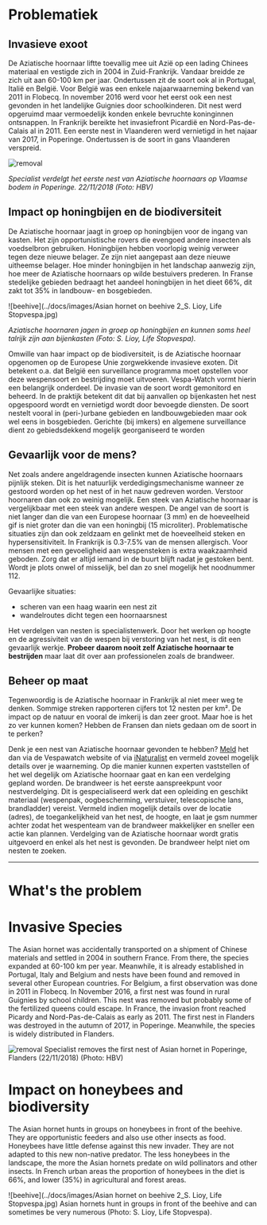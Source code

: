 # Problematiek

## Invasieve exoot

De Aziatische hoornaar liftte toevallig mee uit Azië op een lading Chinees materiaal en vestigde zich in 2004 in Zuid-Frankrijk. Vandaar breidde ze zich uit aan 60-100 km per jaar. Ondertussen zit de soort ook al in Portugal, Italië en België. Voor België was een enkele najaarwaarneming bekend van 2011 in Flobecq. In november 2016 werd voor het eerst ook een nest gevonden in het landelijke Guignies door schoolkinderen. Dit nest werd opgeruimd maar vermoedelijk konden enkele bevruchte koninginnen ontsnappen. In Frankrijk bereikte het invasiefront Picardië en Nord-Pas-de-Calais al in 2011. Een eerste nest in Vlaanderen werd vernietigd in het najaar van 2017, in Poperinge. Ondertussen is de soort in gans Vlaanderen verspreid.

![removal](./images/20171122_VespaVelutina_Poperinge_DriesLaget_HBV_13.JPG)

_Specialist verdelgt het eerste nest van Aziatische hoornaars op Vlaamse bodem in Poperinge. 22/11/2018 (Foto: HBV)_

## Impact op honingbijen en de biodiversiteit

De Aziatische hoornaar jaagt in groep op honingbijen voor de ingang van kasten. Het zijn opportunistische rovers die evengoed andere insecten als voedselbron gebruiken. Honingbijen hebben voorlopig weinig verweer tegen deze nieuwe belager. Ze zijn niet aangepast aan deze nieuwe uitheemse belager. Hoe minder honingbijen in het landschap aanwezig zijn, hoe meer de Aziatische hoornaars op wilde bestuivers prederen. In Franse stedelijke gebieden bedraagt het aandeel honingbijen in het dieet 66%, dit zakt tot 35% in landbouw- en bosgebieden. 

![beehive](../docs/images/Asian hornet on beehive 2_S. Lioy, Life Stopvespa.jpg)

_Aziatische hoornaren jagen in groep op honingbijen en kunnen soms heel talrijk zijn aan bijenkasten (Foto: S. Lioy, Life Stopvespa)._

Omwille van haar impact op de biodiversiteit, is de Aziatische hoornaar opgenomen op de Europese Unie zorgwekkende invasieve exoten. Dit betekent o.a. dat België een surveillance programma moet opstellen voor deze wespensoort en bestrijding moet uitvoeren. Vespa-Watch vormt hierin een belangrijk onderdeel. De invasie van de soort wordt gemonitord en beheerd. In de praktijk betekent dit dat bij aanvallen op bijenkasten het nest opgespoord wordt en vernietigd wordt door bevoegde diensten. De soort nestelt vooral in (peri-)urbane gebieden en landbouwgebieden maar ook wel eens in bosgebieden. Gerichte (bij imkers) en algemene surveillance dient zo gebiedsdekkend mogelijk georganiseerd te worden

## Gevaarlijk voor de mens?

Net zoals andere angeldragende insecten kunnen Aziatische hoornaars pijnlijk steken. Dit is het natuurlijk verdedigingsmechanisme wanneer ze gestoord worden op het nest of in het nauw gedreven worden. Verstoor hoornaren dan ook zo weinig mogelijk. Een steek van Aziatische hoornaar is vergelijkbaar met een steek van andere wespen. De angel van de soort is niet langer dan die van een Europese hoornaar (3 mm) en de hoeveelheid gif is niet groter dan die van een honingbij (15 microliter). Problematische situaties zijn dan ook zeldzaam en gelinkt met de hoeveelheid steken en hypersensitiviteit. In Frankrijk is 0.3-7.5% van de mensen allergisch. Voor mensen met een gevoeligheid aan wespensteken is extra waakzaamheid geboden. Zorg dat er altijd iemand in de buurt blijft nadat je gestoken bent. Wordt je plots onwel of misselijk, bel dan zo snel mogelijk het noodnummer 112. 

Gevaarlijke situaties:

- scheren van een haag waarin een nest zit
- wandelroutes dicht tegen een hoornaarsnest

Het verdelgen van nesten is specialistenwerk. Door het werken op hoogte en de agressiviteit van de wespen bij verstoring van het nest, is dit een gevaarlijk werkje. **Probeer daarom nooit zelf Aziatische hoornaar te bestrijden** maar laat dit over aan professionelen zoals de brandweer.

## Beheer op maat

Tegenwoordig is de Aziatische hoornaar in Frankrijk al niet meer weg te denken. Sommige streken rapporteren cijfers tot 12 nesten per km². De impact op de natuur en vooral de imkerij is dan zeer groot. Maar hoe is het zo ver kunnen komen? Hebben de Fransen dan niets gedaan om de soort in te perken?

Denk je een nest van Aziatische hoornaar gevonden te hebben? [Meld](../obs/add/) het dan via de Vespawatch website of via [iNaturalist](https://www.inaturalist.org/projects/vespa-watch) en vermeld zoveel mogelijk details over je waarneming. Op die manier kunnen experten vaststellen of het wel degelijk om Aziatische hoornaar gaat en kan een verdelging gepland worden. De brandweer is het eerste aanspreekpunt voor nestverdelging. Dit is gespecialiseerd werk dat een opleiding en geschikt materiaal (wespenpak, oogbescherming, verstuiver, telescopische lans, brandladder) vereist. Vermeld indien mogelijk details over de locatie (adres), de toegankelijkheid van het nest, de hoogte, en laat je gsm nummer achter zodat het wespenteam van de brandweer makkelijker en sneller een actie kan plannen. Verdelging van de Aziatische hoornaar wordt gratis uitgevoerd en enkel als het nest is gevonden. De brandweer helpt niet om nesten te zoeken.

----------------------------------------------

# What's the problem

# Invasive Species

The Asian hornet was accidentally transported on a shipment of Chinese materials and settled in 2004 in southern France. From there, the species expanded at 60-100 km per year. Meanwhile, it is already established in Portugal, Italy and Belgium and nests have been found and removed in several other European countries. For Belgium, a first observation was done in 2011 in Flobecq. In November 2016, a first nest was found in rural Guignies by school children. This nest was removed but probably some of the fertilized queens could escape. In France, the invasion front reached Picardy and Nord-Pas-de-Calais as early as 2011. The first nest in Flanders was destroyed in the autumn of 2017, in Poperinge. Meanwhile, the species is widely distributed in Flanders.

![removal](./images/20171122_VespaVelutina_Poperinge_DriesLaget_HBV_13.JPG)
Specialist removes the first nest of Asian hornet in Poperinge, Flanders (22/11/2018) (Photo: HBV)

# Impact on honeybees and biodiversity

The Asian hornet hunts in groups on honeybees in front of the beehive. They are opportunistic feeders and also use other insects as food. Honeybees have little defense against this new invader. They are not adapted to this new non-native predator. The less honeybees in the landscape, the more the Asian hornets predate on wild pollinators and other insects. In French urban areas the proportion of honeybees in the diet is 66%, and lower (35%) in agricultural and forest areas.

![beehive](../docs/images/Asian hornet on beehive 2_S. Lioy, Life Stopvespa.jpg)
Asian hornets hunt in groups in front of the beehive and can sometimes be very numerous (Photo: S. Lioy, Life Stopvespa).


